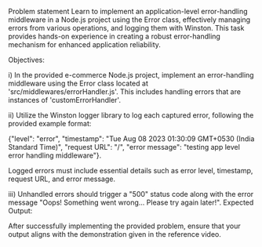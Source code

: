 Problem statement
Learn to implement an application-level error-handling middleware in a Node.js project using the Error class, effectively managing errors from various operations, and logging them with Winston. This task provides hands-on experience in creating a robust error-handling mechanism for enhanced application reliability.

Objectives:

i) In the provided e-commerce Node.js project, implement an error-handling middleware using the Error class located at 'src/middlewares/errorHandler.js'. This includes handling errors that are instances of 'customErrorHandler'.

ii) Utilize the Winston logger library to log each captured error, following the provided example format:

{"level": "error", "timestamp": "Tue Aug 08 2023 01:30:09 GMT+0530 (India Standard Time)", "request URL": "/", "error message": "testing app level error handling middleware"}.

Logged errors must include essential details such as error level, timestamp, request URL, and error message.

iii) Unhandled errors should trigger a "500" status code along with the error message "Oops! Something went wrong... Please try again later!".
Expected Output:

After successfully implementing the provided problem, ensure that your output aligns with the demonstration given in the reference video.
